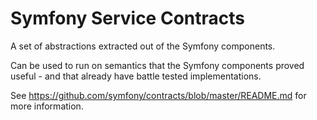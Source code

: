 Symfony Service Contracts
=========================

A set of abstractions extracted out of the Symfony components.

Can be used to run on semantics that the Symfony components proved useful - and that already have battle tested
implementations.

See https://github.com/symfony/contracts/blob/master/README.md for more information.
